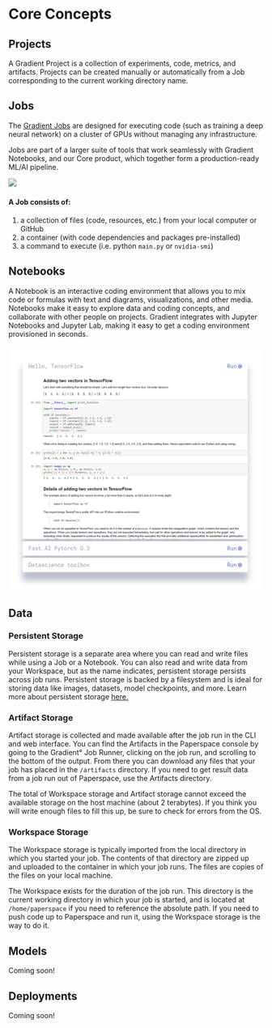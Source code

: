 # Core Concepts

## Projects

A Gradient Project is a collection of experiments, code, metrics, and artifacts. Projects can be created manually or automatically from a Job corresponding to the current working directory name.

## Jobs

The [Gradient Jobs](https://www.paperspace.com/console/jobs) are designed for executing code \(such as training a deep neural network\) on a cluster of GPUs without managing any infrastructure.

Jobs are part of a larger suite of tools that work seamlessly with Gradient Notebooks, and our Core product, which together form a production-ready ML/AI pipeline.

![](https://support.paperspace.com/hc/article_attachments/360008627173/mceclip1.png)

#### A Job consists of:

1. a collection of files \(code, resources, etc.\) from your local computer or GitHub
2. a container \(with code dependencies and packages pre-installed\)
3. a command to execute \(i.e. python `main.py` or `nvidia-smi`\)

## Notebooks

A Notebook is an interactive coding environment that allows you to mix code or formulas with text and diagrams, visualizations, and other media. Notebooks make it easy to explore data and coding concepts, and collaborate with other people on projects. Gradient integrates with Jupyter Notebooks and Jupyter Lab, making it easy to get a coding environment provisioned in seconds.

![](../.gitbook/assets/image%20%281%29.png)

## Data

### Persistent Storage

Persistent storage is a separate area where you can read and write files while using a Job or a Notebook. You can also read and write data from your Workspace, but as the name indicates, persistent storage persists across job runs. Persistent storage is backed by a filesystem and is ideal for storing data like images, datasets, model checkpoints, and more. Learn more about persistent storage [here.](https://support.paperspace.com/hc/en-us/articles/360001468133-Persistent-Storage)

### Artifact Storage

Artifact storage is collected and made available after the job run in the CLI and web interface. You can find the Artifacts in the Paperspace console by going to the Gradient° Job Runner, clicking on the job run, and scrolling to the bottom of the output. From there you can download any files that your job has placed in the `/artifacts` directory. If you need to get result data from a job run out of Paperspace, use the Artifacts directory.

The total of Workspace storage and Artifact storage cannot exceed the available storage on the host machine \(about 2 terabytes\). If you think you will write enough files to fill this up, be sure to check for errors from the OS.

### Workspace Storage

The Workspace storage is typically imported from the local directory in which you started your job. The contents of that directory are zipped up and uploaded to the container in which your job runs. The files are copies of the files on your local machine.

The Workspace exists for the duration of the job run. This directory is the current working directory in which your job is started, and is located at `/home/paperspace` if you need to reference the absolute path. If you need to push code up to Paperspace and run it, using the Workspace storage is the way to do it.

## Models

Coming soon!

## Deployments

Coming soon!

